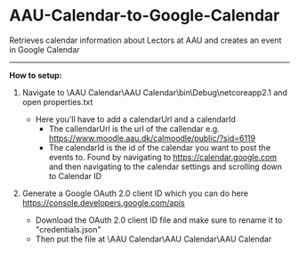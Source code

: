 # AAU-Calendar-to-Google-Calendar
Retrieves calendar information about Lectors at AAU and creates an event in Google Calendar

---
**How to setup:**
1. Navigate to \AAU Calendar\AAU Calendar\bin\Debug\netcoreapp2.1 and open properties.txt
   - Here you'll have to add a calendarUrl and a calendarId 
     - The callendarUrl is the url of the callendar e.g. https://www.moodle.aau.dk/calmoodle/public/?sid=6119 
     - The calendarId is the id of the calendar you want to post the events to. Found by navigating to https://calendar.google.com and then navigating to the calendar settings and scrolling down to Calendar ID

2. Generate a Google OAuth 2.0 client ID which you can do here https://console.developers.google.com/apis
   - Download the OAuth 2.0 client ID file and make sure to rename it to "credentials.json" 
   - Then put the file at \AAU Calendar\AAU Calendar\AAU Calendar
